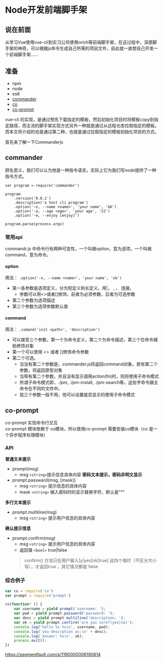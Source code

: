# Node开发前端脚手架

## 说在前面
从学习Vue使用vue-cli到实习公司使用orich等前端脚手架，在这过程中，深感脚手架的神奇，可以根据js命令生成自己所需的项目文件，自此就一直想自己开发一个前端脚手架......

## 准备
- npm 
- node
- es6
- [commander](https://github.com/tj/commander.js/)
- [co](https://github.com/tj/co)
- [co-prompt](https://github.com/tj/co-prompt)


vue-cli 的实现，是通过预先下载指定的模板，然后初始化项目时将模板copy到指定路径，而主流的脚手架实现方式另外一种就是通过从远程仓库拉取指定的模板。而本文将介绍的也是通过第二种，也就是通过拉取指定的模板初始化项目的方式。

首先来了解一下Commanderjs
## commander

顾名思义，我们可以认为他是一种指令语言。实际上它为我们写node提供了一种指令方式。

```
var program = require('commander')

program
    .version('0.0.1')
    .description('a test cli program')
    .option('-n, --name <name>', 'your name', 'GK')
    .option('-a, --age <age>', 'your age', '22')
    .option('-e, --enjoy [enjoy]')

program.parse(process.argv)
```
### 常用api
commandr.js 中命令行有两种可变性，一个叫做option，意为选项。一个叫做command，意为命令。

#### option  
用法： `.option('-n, --name <name>', 'your name', 'ok')`
- 第一各参数是选项定义，分为短定义和长定义。用|， , ， 连接。
  - 参数可以用<>或者[]修饰，前者为必须参数，后者为可选参数
- 第二个参数为选项描述
- 第三个参数为选项参数默认值

#### command
用法： `.comand('init <path>', 'description')`
- 可以接受三个参数，第一个为命令定义，第二个为命令描述，第三个位命令辅助修饰对象
- 第一个可以使用 <> 或者 []修饰命令参数
- 第二个可选。
  - 当没有第二个参数是，commander.js将返回command对象，若有第二个参数，将返回原型对象
  - 当带有第二个参数，并且没有显示调用action(fn)时，则将使用子命令模式
  - 所谓子命令模式即，./pm, ./pm-install, ./pm-search等，这些字命令跟主命令在不同的文件中。
  - 低三个参数一般不用，他可以设置是否显示的使用子命令模式


## co-prompt
co-prompt 实现命令行交互   
co-prompt 模块依赖于 co模块，所以使用co-prompt 需要安装co模块（co 是一个异步程序处理模块）   

### API

__普通文本提示__
- prompt(msg)
  - msg `<string>`提示信息具体内容
**密码文本提示，密码非明文显示**
- prompt.passward(msg, [mask])
  - msg `<string>` 提示信息的具体内容
  - mask `<string>` 输入密码时的显示替换字符，默认是"*"

**多行文本提示**
- prompt.multiline(msg)
  - msg `<string>` 提示用户信息的具体内容

**确认提示信息**
- prompt.confirm(msg)
  - msg `<string>` 提示用户信息的具体内容
  - 返回值 `<bool>` true|false
  > confirm() 方法只在用户输入[y|yes|ok|true] 这四个值时（不区分大小写），才返回true ，其它情况都是 false     

### 综合例子
```js
var co = require('co')
var prompt = require('prompt')

co(function* () {
    var username = yield prompt('username: ');
    var pwd = yield prompt.password('password: ');
    var desc = yield prompt.multiline('description: ');
    var ok = yield prompt.confirm('are you sure?(yes|no)');
    console.log('hello %s %s\n', username, pwd);
    console.log('you descrption as:\n' + desc);
    console.log('answer: %s\n', ok);
    process.exit();
})
```




https://segmentfault.com/a/1190000006190814